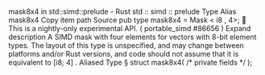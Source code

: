 mask8x4 in std::simd::prelude - Rust
std
::
simd
::
prelude
Type Alias
mask8x4
Copy item path
Source
pub type mask8x4 =
Mask
<
i8
, 4>;
🔬
This is a nightly-only experimental API. (
portable_simd
#86656
)
Expand description
A SIMD mask with four elements for vectors with 8-bit element types.
The layout of this type is unspecified, and may change between platforms and/or Rust versions, and code should not assume that it is equivalent to
[i8; 4]
.
Aliased Type
§
struct mask8x4(
/* private fields */
);
